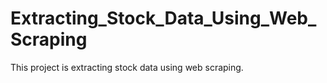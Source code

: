 # Extracting_Stock_Data_Using_Web_Scraping
This project is extracting stock data using web scraping.
